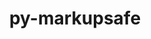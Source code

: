 ---
title: "py-markupsafe"
layout: cache
categories: [package, develop-2023-05-14]
meta: {"versions": ["2.1.1"], "compilers": ["gcc@=11.1.0", "gcc@=11.3.0", "gcc@=7.3.1"], "oss": ["amzn2", "ubuntu20.04", "ubuntu22.04"], "platforms": ["linux"], "targets": ["aarch64", "neoverse_n1", "ppc64le", "x86_64_v3"], "stacks": ["aws-isc", "aws-isc-aarch64", "data-vis-sdk", "e4s", "e4s-power", "gpu-tests", "ml-linux-x86_64-cpu", "ml-linux-x86_64-cuda", "ml-linux-x86_64-rocm", "root"], "num_specs": 15, "num_specs_by_stack": {"root": 15, "e4s-power": 3, "e4s": 4, "gpu-tests": 1, "aws-isc-aarch64": 2, "data-vis-sdk": 4, "ml-linux-x86_64-rocm": 1, "ml-linux-x86_64-cuda": 1, "ml-linux-x86_64-cpu": 1, "aws-isc": 1}}
spec_details: [{"hash": "fzrctyhyaf4xpk67ripchdhfmnkrfpwq", "compiler": "gcc@=11.1.0", "versions": ["2.1.1"], "os": "ubuntu20.04", "platform": "linux", "target": "ppc64le", "variants": ["build_system=python_pip"], "stacks": ["root", "e4s-power"], "size": "-", "tarball": "https://binaries.spack.io/develop-2023-05-14/build_cache/linux-ubuntu20.04-ppc64le/gcc-11.1.0/py-markupsafe-2.1.1/linux-ubuntu20.04-ppc64le-gcc-11.1.0-py-markupsafe-2.1.1-fzrctyhyaf4xpk67ripchdhfmnkrfpwq.spack"}, {"hash": "ielzavdtf5wiqmkaajeb4zeycpp5r2dq", "compiler": "gcc@=11.1.0", "versions": ["2.1.1"], "os": "ubuntu20.04", "platform": "linux", "target": "x86_64_v3", "variants": ["build_system=python_pip"], "stacks": ["root", "e4s", "gpu-tests"], "size": "-", "tarball": "https://binaries.spack.io/develop-2023-05-14/build_cache/linux-ubuntu20.04-x86_64_v3/gcc-11.1.0/py-markupsafe-2.1.1/linux-ubuntu20.04-x86_64_v3-gcc-11.1.0-py-markupsafe-2.1.1-ielzavdtf5wiqmkaajeb4zeycpp5r2dq.spack"}, {"hash": "ezgb37jnuyioxzrcvceujgaznru6rs6f", "compiler": "gcc@=7.3.1", "versions": ["2.1.1"], "os": "amzn2", "platform": "linux", "target": "aarch64", "variants": ["build_system=python_pip"], "stacks": ["aws-isc-aarch64", "root"], "size": "-", "tarball": "https://binaries.spack.io/develop-2023-05-14/build_cache/linux-amzn2-aarch64/gcc-7.3.1/py-markupsafe-2.1.1/linux-amzn2-aarch64-gcc-7.3.1-py-markupsafe-2.1.1-ezgb37jnuyioxzrcvceujgaznru6rs6f.spack"}, {"hash": "kqcgxeci7dw62wotlsmnxl6b6vzdnpae", "compiler": "gcc@=11.1.0", "versions": ["2.1.1"], "os": "ubuntu20.04", "platform": "linux", "target": "x86_64_v3", "variants": ["build_system=python_pip"], "stacks": ["root", "e4s"], "size": "-", "tarball": "https://binaries.spack.io/develop-2023-05-14/build_cache/linux-ubuntu20.04-x86_64_v3/gcc-11.1.0/py-markupsafe-2.1.1/linux-ubuntu20.04-x86_64_v3-gcc-11.1.0-py-markupsafe-2.1.1-kqcgxeci7dw62wotlsmnxl6b6vzdnpae.spack"}, {"hash": "d6o3d5bxs56vdhtvsyjfi4s6zzebrsrr", "compiler": "gcc@=11.1.0", "versions": ["2.1.1"], "os": "ubuntu20.04", "platform": "linux", "target": "x86_64_v3", "variants": ["build_system=python_pip"], "stacks": ["root", "data-vis-sdk"], "size": "-", "tarball": "https://binaries.spack.io/develop-2023-05-14/build_cache/linux-ubuntu20.04-x86_64_v3/gcc-11.1.0/py-markupsafe-2.1.1/linux-ubuntu20.04-x86_64_v3-gcc-11.1.0-py-markupsafe-2.1.1-d6o3d5bxs56vdhtvsyjfi4s6zzebrsrr.spack"}, {"hash": "mrcfum44y4xwsbdezwbbytsqr7n623g6", "compiler": "gcc@=11.1.0", "versions": ["2.1.1"], "os": "ubuntu20.04", "platform": "linux", "target": "x86_64_v3", "variants": ["build_system=python_pip"], "stacks": ["root", "data-vis-sdk"], "size": "-", "tarball": "https://binaries.spack.io/develop-2023-05-14/build_cache/linux-ubuntu20.04-x86_64_v3/gcc-11.1.0/py-markupsafe-2.1.1/linux-ubuntu20.04-x86_64_v3-gcc-11.1.0-py-markupsafe-2.1.1-mrcfum44y4xwsbdezwbbytsqr7n623g6.spack"}, {"hash": "yma25kbetsr6e4lxx5lposp5sjmbautn", "compiler": "gcc@=11.3.0", "versions": ["2.1.1"], "os": "ubuntu22.04", "platform": "linux", "target": "x86_64_v3", "variants": ["build_system=python_pip"], "stacks": ["ml-linux-x86_64-rocm", "ml-linux-x86_64-cuda", "root", "ml-linux-x86_64-cpu"], "size": "-", "tarball": "https://binaries.spack.io/develop-2023-05-14/build_cache/linux-ubuntu22.04-x86_64_v3/gcc-11.3.0/py-markupsafe-2.1.1/linux-ubuntu22.04-x86_64_v3-gcc-11.3.0-py-markupsafe-2.1.1-yma25kbetsr6e4lxx5lposp5sjmbautn.spack"}, {"hash": "3y5muig4hvfpzmbikj6yy6pzagdicxon", "compiler": "gcc@=11.1.0", "versions": ["2.1.1"], "os": "ubuntu20.04", "platform": "linux", "target": "x86_64_v3", "variants": ["build_system=python_pip"], "stacks": ["root", "data-vis-sdk"], "size": "-", "tarball": "https://binaries.spack.io/develop-2023-05-14/build_cache/linux-ubuntu20.04-x86_64_v3/gcc-11.1.0/py-markupsafe-2.1.1/linux-ubuntu20.04-x86_64_v3-gcc-11.1.0-py-markupsafe-2.1.1-3y5muig4hvfpzmbikj6yy6pzagdicxon.spack"}, {"hash": "bkdsnf6lfp4ebtz6jgagd47pu64x7unq", "compiler": "gcc@=11.1.0", "versions": ["2.1.1"], "os": "ubuntu20.04", "platform": "linux", "target": "ppc64le", "variants": ["build_system=python_pip"], "stacks": ["root", "e4s-power"], "size": "-", "tarball": "https://binaries.spack.io/develop-2023-05-14/build_cache/linux-ubuntu20.04-ppc64le/gcc-11.1.0/py-markupsafe-2.1.1/linux-ubuntu20.04-ppc64le-gcc-11.1.0-py-markupsafe-2.1.1-bkdsnf6lfp4ebtz6jgagd47pu64x7unq.spack"}, {"hash": "jym3ierju7f6cqhyo5ubmu6yieiksyju", "compiler": "gcc@=11.1.0", "versions": ["2.1.1"], "os": "ubuntu20.04", "platform": "linux", "target": "x86_64_v3", "variants": ["build_system=python_pip"], "stacks": ["root", "e4s"], "size": "-", "tarball": "https://binaries.spack.io/develop-2023-05-14/build_cache/linux-ubuntu20.04-x86_64_v3/gcc-11.1.0/py-markupsafe-2.1.1/linux-ubuntu20.04-x86_64_v3-gcc-11.1.0-py-markupsafe-2.1.1-jym3ierju7f6cqhyo5ubmu6yieiksyju.spack"}, {"hash": "awostwmarjyxav7hpl7jvdmvjqdlrfwv", "compiler": "gcc@=11.1.0", "versions": ["2.1.1"], "os": "ubuntu20.04", "platform": "linux", "target": "x86_64_v3", "variants": ["build_system=python_pip"], "stacks": ["root", "data-vis-sdk"], "size": "-", "tarball": "https://binaries.spack.io/develop-2023-05-14/build_cache/linux-ubuntu20.04-x86_64_v3/gcc-11.1.0/py-markupsafe-2.1.1/linux-ubuntu20.04-x86_64_v3-gcc-11.1.0-py-markupsafe-2.1.1-awostwmarjyxav7hpl7jvdmvjqdlrfwv.spack"}, {"hash": "n6zqiinktog3iradqvba4ump4n37bmf5", "compiler": "gcc@=7.3.1", "versions": ["2.1.1"], "os": "amzn2", "platform": "linux", "target": "x86_64_v3", "variants": ["build_system=python_pip"], "stacks": ["root", "aws-isc"], "size": "-", "tarball": "https://binaries.spack.io/develop-2023-05-14/build_cache/linux-amzn2-x86_64_v3/gcc-7.3.1/py-markupsafe-2.1.1/linux-amzn2-x86_64_v3-gcc-7.3.1-py-markupsafe-2.1.1-n6zqiinktog3iradqvba4ump4n37bmf5.spack"}, {"hash": "glmckubp2gqyrn3n7f4go3ke4q5balij", "compiler": "gcc@=11.1.0", "versions": ["2.1.1"], "os": "ubuntu20.04", "platform": "linux", "target": "ppc64le", "variants": ["build_system=python_pip"], "stacks": ["root", "e4s-power"], "size": "-", "tarball": "https://binaries.spack.io/develop-2023-05-14/build_cache/linux-ubuntu20.04-ppc64le/gcc-11.1.0/py-markupsafe-2.1.1/linux-ubuntu20.04-ppc64le-gcc-11.1.0-py-markupsafe-2.1.1-glmckubp2gqyrn3n7f4go3ke4q5balij.spack"}, {"hash": "jwv76tpcr77yv2f5ycm4i6x32gd3chqr", "compiler": "gcc@=7.3.1", "versions": ["2.1.1"], "os": "amzn2", "platform": "linux", "target": "neoverse_n1", "variants": ["build_system=python_pip"], "stacks": ["aws-isc-aarch64", "root"], "size": "-", "tarball": "https://binaries.spack.io/develop-2023-05-14/build_cache/linux-amzn2-neoverse_n1/gcc-7.3.1/py-markupsafe-2.1.1/linux-amzn2-neoverse_n1-gcc-7.3.1-py-markupsafe-2.1.1-jwv76tpcr77yv2f5ycm4i6x32gd3chqr.spack"}, {"hash": "b3t2hwmj7p4orvg3i7ehzh6bmpxpesd4", "compiler": "gcc@=11.1.0", "versions": ["2.1.1"], "os": "ubuntu20.04", "platform": "linux", "target": "x86_64_v3", "variants": ["build_system=python_pip"], "stacks": ["root", "e4s"], "size": "-", "tarball": "https://binaries.spack.io/develop-2023-05-14/build_cache/linux-ubuntu20.04-x86_64_v3/gcc-11.1.0/py-markupsafe-2.1.1/linux-ubuntu20.04-x86_64_v3-gcc-11.1.0-py-markupsafe-2.1.1-b3t2hwmj7p4orvg3i7ehzh6bmpxpesd4.spack"}]
---